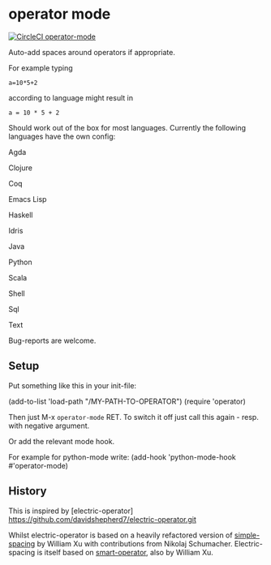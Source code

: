 # operator mode

[![CircleCI operator-mode](https://circleci.com/gh/andreas-roehler/operator-mode.svg?style=svg)](https://app.circleci.com/pipelines/gh/andreas-roehler/operator-mode)

Auto-add spaces around operators if appropriate.

For example typing

    a=10*5+2

according to language might result in

    a = 10 * 5 + 2

Should work out of the box for most languages.
Currently the following languages have the own config:

Agda

Clojure

Coq

Emacs Lisp

Haskell

Idris

Java

Python

Scala

Shell

Sql

Text

Bug-reports are welcome.

## Setup

Put something like this in your init-file:

(add-to-list 'load-path "/MY-PATH-TO-OPERATOR")
(require 'operator)

Then just M-x `operator-mode` RET. To switch it off just call this
again - resp. with negative argument.

Or add the relevant mode hook.

For example for python-mode write:
    (add-hook 'python-mode-hook #'operator-mode)

## History

This is inspired by [electric-operator]
https://github.com/davidshepherd7/electric-operator.git

Whilst electric-operator is based on a heavily refactored version of
[simple-spacing](https://github.com/xwl/simple-spacing) by William Xu
with contributions from Nikolaj Schumacher. Electric-spacing is itself
based on [smart-operator](http://www.emacswiki.org/emacs/SmartOperator),
also by William Xu.

